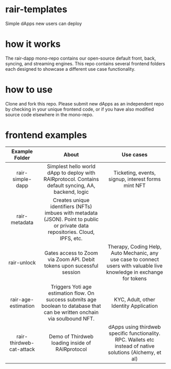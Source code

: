 # rair-templates
Simple dApps new users can deploy

# how it works

The rair-dapp mono-repo contains our open-source default front, back, syncing, and streaming engines. This repo contains several frontend folders each designed to showcase a different use case functionality.

# how to use

Clone and fork this repo. Please submit new dApps as an independent repo by checking in your unique frontend code, or if you have also modified source code elsewhere in the mono-repo. 

# frontend examples

**Example Folder**|**About**|**Use cases**
:-----:|:-----:|:-----:
rair-simple-dapp|Simplest hello world dApp to deploy with RAIRprotocol. Contains default syncing, AA, backend, logic|Ticketing, events, signup, interest forms mint NFT
rair-metadata|Creates unique identifiers (NFTs) imbues with metadata (JSON). Point to public or private data repositories. Cloud, IPFS, etc.| 
rair-unlock|Gates access to Zoom via Zoom API. Debit tokens upon sucessful session|Therapy, Coding Help, Auto Mechanic, any use case to connect users with valuable live knowledge in exchange for tokens
rair-age-estimation|Triggers Yoti age estimation flow. On success submits age boolean to database that can be written onchain via soulbound NFT.|KYC, Adult, other Identity Application
rair-thirdweb-cat-attack|Demo of Thirdweb loading inside of RAIRprotocol|dApps using thirdweb specific functionality. RPC. Wallets etc instead of native solutions (Alchemy, et al)
